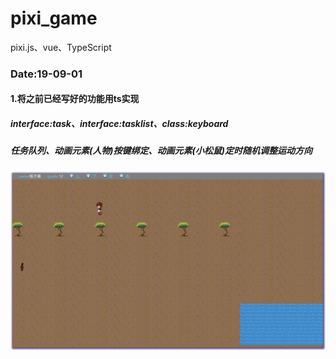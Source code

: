 # pixi_game
pixi.js、vue、TypeScript




### Date:19-09-01      
#### 1.将之前已经写好的功能用ts实现
  ##### interface:task、interface:tasklist、class:keyboard
  ##### 任务队列、动画元素(人物)按键绑定、动画元素(小松鼠)定时随机调整运动方向

![avatar](/public/quickphoto/190901.jpeg)

